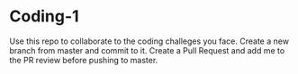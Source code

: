 # Coding-1
Use this repo to collaborate to the coding challeges you face.
Create a new branch from master and commit to it. 
Create a Pull Request and add me to the PR review before pushing to master.
